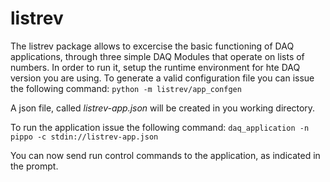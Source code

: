 # listrev

The listrev package allows to excercise the basic functioning of DAQ applications, through three simple DAQ Modules that operate on lists of numbers.
In order to run it, setup the runtime environment for hte DAQ version you are using.
To generate a valid configuration file you can issue the following command:
`python -m listrev/app_confgen`

A json file, called *listrev-app.json* will be created in you working directory.

To run the application issue the following command:
`daq_application -n pippo -c stdin://listrev-app.json`

You can now send run control commands to the application, as indicated in the prompt.

